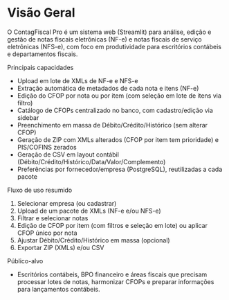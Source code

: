 # Visão Geral

O ContagFiscal Pro é um sistema web (Streamlit) para análise, edição e gestão de notas fiscais eletrônicas (NF-e) e notas fiscais de serviço eletrônicas (NFS-e), com foco em produtividade para escritórios contábeis e departamentos fiscais.

Principais capacidades
- Upload em lote de XMLs de NF-e e NFS-e
- Extração automática de metadados de cada nota e itens (NF-e)
- Edição do CFOP por nota ou por item (com seleção em lote de itens via filtro)
- Catálogo de CFOPs centralizado no banco, com cadastro/edição via sidebar
- Preenchimento em massa de Débito/Crédito/Histórico (sem alterar CFOP)
- Geração de ZIP com XMLs alterados (CFOP por item tem prioridade) e PIS/COFINS zerados
- Geração de CSV em layout contábil (Débito/Crédito/Histórico/Data/Valor/Complemento)
- Preferências por fornecedor/empresa (PostgreSQL), reutilizadas a cada pacote

Fluxo de uso resumido
1. Selecionar empresa (ou cadastrar)
2. Upload de um pacote de XMLs (NF-e e/ou NFS-e)
3. Filtrar e selecionar notas
4. Edição de CFOP por item (com filtros e seleção em lote) ou aplicar CFOP único por nota
5. Ajustar Débito/Crédito/Histórico em massa (opcional)
6. Exportar ZIP (XMLs) e/ou CSV

Público-alvo
- Escritórios contábeis, BPO financeiro e áreas fiscais que precisam processar lotes de notas, harmonizar CFOPs e preparar informações para lançamentos contábeis.

